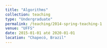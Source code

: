 ```yaml
---
title: "Algorithms"
collection: teaching
type: "Undergraduate"
permalink: /teaching/2014-spring-teaching-1
venue: "UFFS"
date: 2015-01-01 até 2020-01-01
location: "Chapecó, Brazil"
---
```



